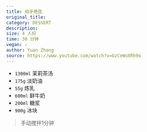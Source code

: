 ```yaml
---
title: 伯牙绝弦
original_title: 
category: DESSERT
description: 
size: 4 人份
time: 30 分钟 
vegan: ✓
author: Yuan Zhang
source: https://www.youtube.com/watch?v=GzCeWoXRh9o 
---
```


* `1300ml` 茉莉茶汤
* `175g` 淡奶油
* `55g` 炼乳
* `600ml` 鲜牛奶
* `200ml` 糖浆
* `900g` 冰块

> 手动搅拌1分钟
